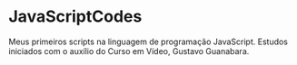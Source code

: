 # JavaScriptCodes
Meus primeiros scripts na linguagem de programação JavaScript.
Estudos iniciados com o auxílio do Curso em Vídeo, Gustavo Guanabara.
